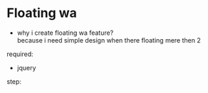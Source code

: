 # Floating wa
- why i create floating wa feature?  
because i need simple design when there floating mere then 2 

required:
- jquery

step: